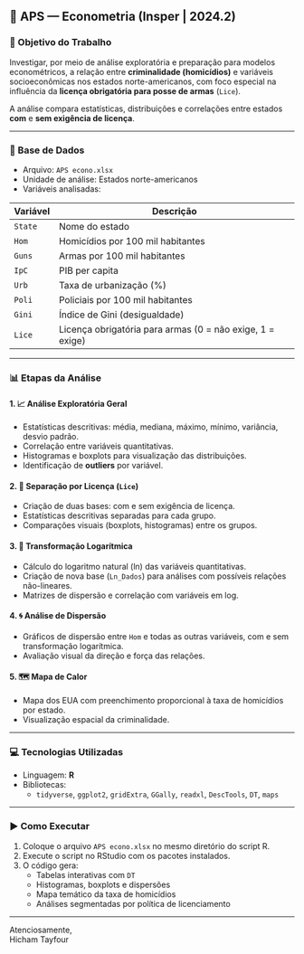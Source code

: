 ## 📘 APS — Econometria (Insper | 2024.2)

### 🎯 Objetivo do Trabalho
Investigar, por meio de análise exploratória e preparação para modelos econométricos, a relação entre **criminalidade (homicídios)** e variáveis socioeconômicas nos estados norte-americanos, com foco especial na influência da **licença obrigatória para posse de armas** (`Lice`).

A análise compara estatísticas, distribuições e correlações entre estados **com** e **sem exigência de licença**.

---

### 📂 Base de Dados

- Arquivo: `APS econo.xlsx`  
- Unidade de análise: Estados norte-americanos  
- Variáveis analisadas:

| Variável | Descrição |
|----------|-----------|
| `State`  | Nome do estado |
| `Hom`    | Homicídios por 100 mil habitantes |
| `Guns`   | Armas por 100 mil habitantes |
| `IpC`    | PIB per capita |
| `Urb`    | Taxa de urbanização (%) |
| `Poli`   | Policiais por 100 mil habitantes |
| `Gini`   | Índice de Gini (desigualdade) |
| `Lice`   | Licença obrigatória para armas (0 = não exige, 1 = exige) |

---

### 📊 Etapas da Análise

#### 1. 📈 Análise Exploratória Geral
- Estatísticas descritivas: média, mediana, máximo, mínimo, variância, desvio padrão.
- Correlação entre variáveis quantitativas.
- Histogramas e boxplots para visualização das distribuições.
- Identificação de **outliers** por variável.

#### 2. 🧪 Separação por Licença (`Lice`)
- Criação de duas bases: com e sem exigência de licença.
- Estatísticas descritivas separadas para cada grupo.
- Comparações visuais (boxplots, histogramas) entre os grupos.

#### 3. 🔁 Transformação Logarítmica
- Cálculo do logaritmo natural (ln) das variáveis quantitativas.
- Criação de nova base (`Ln_Dados`) para análises com possíveis relações não-lineares.
- Matrizes de dispersão e correlação com variáveis em log.

#### 4. 🌀 Análise de Dispersão
- Gráficos de dispersão entre `Hom` e todas as outras variáveis, com e sem transformação logarítmica.
- Avaliação visual da direção e força das relações.

#### 5. 🗺️ Mapa de Calor
- Mapa dos EUA com preenchimento proporcional à taxa de homicídios por estado.
- Visualização espacial da criminalidade.

---

### 💻 Tecnologias Utilizadas

- Linguagem: **R**
- Bibliotecas:
  - `tidyverse`, `ggplot2`, `gridExtra`, `GGally`, `readxl`, `DescTools`, `DT`, `maps`

---

### ▶️ Como Executar

1. Coloque o arquivo `APS econo.xlsx` no mesmo diretório do script R.
2. Execute o script no RStudio com os pacotes instalados.
3. O código gera:
   - Tabelas interativas com `DT`
   - Histogramas, boxplots e dispersões
   - Mapa temático da taxa de homicídios
   - Análises segmentadas por política de licenciamento

---

Atenciosamente,  
Hicham Tayfour
